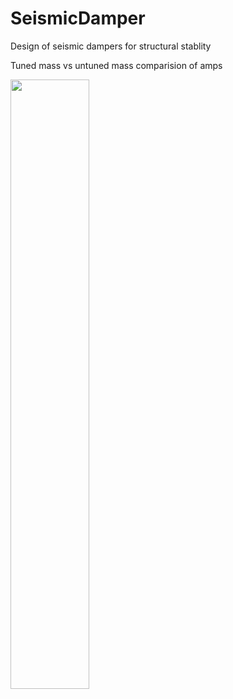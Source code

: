 # SeismicDamper
Design of seismic dampers for structural stablity


Tuned mass vs untuned mass comparision of amps


<img src="https://i.imgur.com/MIxyzi5.png" data-canonical-src="https://i.imgur.com/MIxyzi5.png" width="50%" height="50%" />
